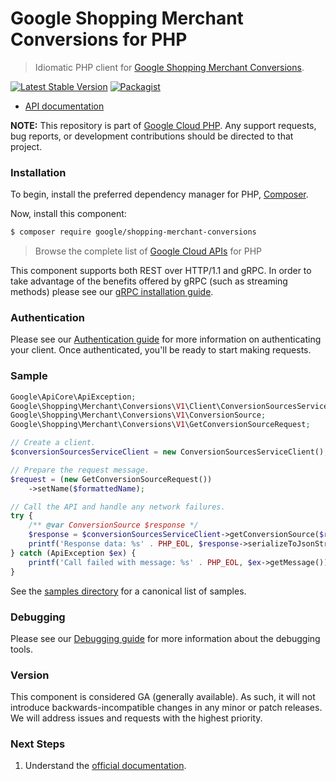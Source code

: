 # Google Shopping Merchant Conversions for PHP

> Idiomatic PHP client for [Google Shopping Merchant Conversions](https://developers.google.com/merchant/api).

[![Latest Stable Version](https://poser.pugx.org/google/shopping-merchant-conversions/v/stable)](https://packagist.org/packages/google/shopping-merchant-conversions) [![Packagist](https://img.shields.io/packagist/dm/google/shopping-merchant-conversions.svg)](https://packagist.org/packages/google/shopping-merchant-conversions)

* [API documentation](https://cloud.google.com/php/docs/reference/shopping-merchant-conversions/latest)

**NOTE:** This repository is part of [Google Cloud PHP](https://github.com/googleapis/google-cloud-php). Any
support requests, bug reports, or development contributions should be directed to
that project.

### Installation

To begin, install the preferred dependency manager for PHP, [Composer](https://getcomposer.org/).

Now, install this component:

```sh
$ composer require google/shopping-merchant-conversions
```

> Browse the complete list of [Google Cloud APIs](https://cloud.google.com/php/docs/reference)
> for PHP

This component supports both REST over HTTP/1.1 and gRPC. In order to take advantage of the benefits
offered by gRPC (such as streaming methods) please see our
[gRPC installation guide](https://cloud.google.com/php/grpc).

### Authentication

Please see our [Authentication guide](https://github.com/googleapis/google-cloud-php/blob/main/AUTHENTICATION.md) for more information
on authenticating your client. Once authenticated, you'll be ready to start making requests.

### Sample

```php
Google\ApiCore\ApiException;
Google\Shopping\Merchant\Conversions\V1\Client\ConversionSourcesServiceClient;
Google\Shopping\Merchant\Conversions\V1\ConversionSource;
Google\Shopping\Merchant\Conversions\V1\GetConversionSourceRequest;

// Create a client.
$conversionSourcesServiceClient = new ConversionSourcesServiceClient();

// Prepare the request message.
$request = (new GetConversionSourceRequest())
    ->setName($formattedName);

// Call the API and handle any network failures.
try {
    /** @var ConversionSource $response */
    $response = $conversionSourcesServiceClient->getConversionSource($request);
    printf('Response data: %s' . PHP_EOL, $response->serializeToJsonString());
} catch (ApiException $ex) {
    printf('Call failed with message: %s' . PHP_EOL, $ex->getMessage());
}
```

See the [samples directory](https://github.com/googleapis/php-shopping-merchant-conversions/tree/main/samples) for a canonical list of samples.

### Debugging

Please see our [Debugging guide](https://github.com/googleapis/google-cloud-php/blob/main/DEBUG.md)
for more information about the debugging tools.

### Version

This component is considered GA (generally available). As such, it will not introduce backwards-incompatible changes in
any minor or patch releases. We will address issues and requests with the highest priority.

### Next Steps

1. Understand the [official documentation](https://developers.google.com/merchant/api).
